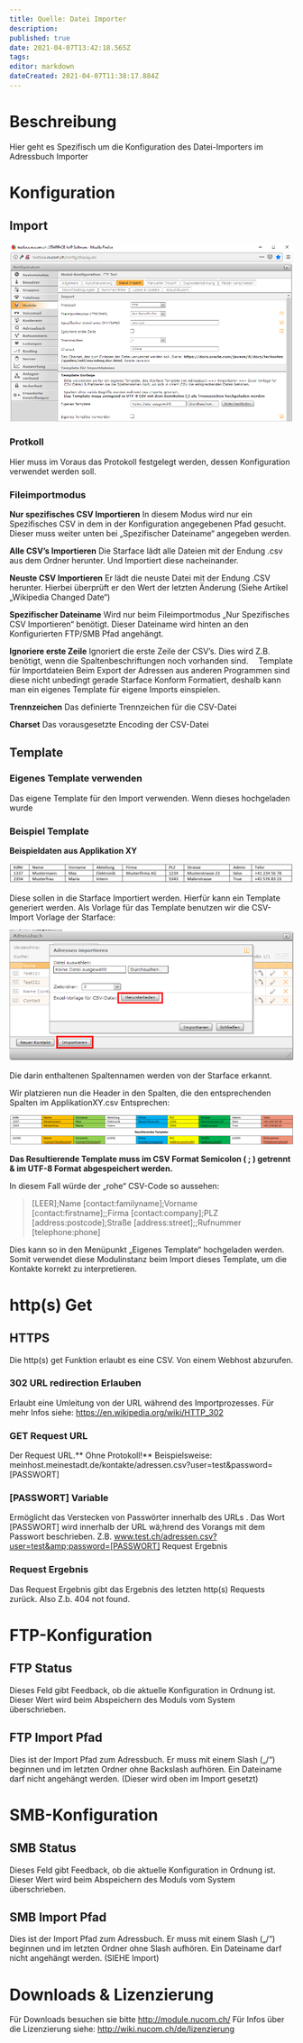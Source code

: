 ```yaml
---
title: Quelle: Datei Importer
description: 
published: true
date: 2021-04-07T13:42:18.565Z
tags: 
editor: markdown
dateCreated: 2021-04-07T11:38:17.884Z
---
```


# Beschreibung
Hier geht es Spezifisch um die Konfiguration des Datei-Importers im Adressbuch Importer
# Konfiguration
## Import
![Datei Import 1](/uploads/adressbuch-importer/datei-import-1.png "Datei Import 1")
### Protkoll

Hier muss im Voraus das Protokoll festgelegt werden, dessen Konfiguration verwendet werden soll.

### Fileimportmodus

**Nur spezifisches CSV Importieren**
In diesem Modus wird nur ein Spezifisches CSV in dem in der Konfiguration angegebenen Pfad gesucht. Dieser muss weiter unten bei „Spezifischer Dateiname“ angegeben werden.

**Alle CSV’s Importieren**
Die Starface lädt alle Dateien mit der Endung .csv aus dem Ordner herunter. Und Importiert diese nacheinander.

**Neuste CSV Importieren**
Er lädt die neuste Datei mit der Endung .CSV herunter. Hierbei überprüft er den Wert der letzten Änderung (Siehe Artikel „Wikipedia Changed Date“)

**Spezifischer Dateiname**
Wird nur beim Fileimportmodus „Nur Spezifisches CSV Importieren“ benötigt. Dieser Dateiname wird hinten an den Konfigurierten FTP/SMB Pfad angehängt.

**Ignoriere erste Zeile**
Ignoriert die erste Zeile der CSV’s. Dies wird Z.B. benötigt, wenn die Spaltenbeschriftungen noch vorhanden sind. 
Template für Importdateien
Beim Export der Adressen aus anderen Programmen sind diese nicht unbedingt gerade Starface Konform Formatiert, deshalb kann man ein eigenes Template für eigene Imports einspielen.

**Trennzeichen**
Das definierte Trennzeichen für die CSV-Datei

**Charset**
Das vorausgesetzte Encoding der CSV-Datei

##  Template
 
###  Eigenes Template verwenden
Das eigene Template für den Import verwenden. Wenn dieses hochgeladen wurde
  
### Beispiel Template

**Beispieldaten aus Applikation XY**

![Vorlageappxy](/uploads/adressbuch-importer/vorlageappxy.png "Vorlageappxy")

Diese sollen in die Starface Importiert werden. Hierfür kann ein Template generiert werden.
Als Vorlage für das Template benutzen wir die CSV-Import Vorlage der Starface:

![Template](/uploads/adressbuch-importer/template.png "Template")

Die darin enthaltenen Spaltennamen werden von der Starface erkannt.

Wir platzieren nun die Header in den Spalten, die den entsprechenden Spalten im ApplikationXY.csv Entsprechen:

![Vorlageresult](/uploads/adressbuch-importer/vorlageresult.png "Vorlageresult")

**Das Resultierende Template muss im CSV Format Semicolon ( ; ) getrennt & im UTF-8 Format abgespeichert werden.**

In diesem Fall würde der „rohe“ CSV-Code so aussehen:

> [LEER];Name [contact:familyname];Vorname [contact:firstname];;Firma [contact:company];PLZ [address:postcode];Straße [address:street];;Rufnummer [telephone:phone]

Dies kann so in den Menüpunkt „Eigenes Template“ hochgeladen werden. Somit verwendet diese Modulinstanz beim Import dieses Template, um die Kontakte korrekt zu interpretieren.
 
# http(s) Get
##  HTTPS 
Die http(s) get Funktion erlaubt es eine CSV. Von einem Webhost abzurufen. 

### 302 URL redirection Erlauben 		
Erlaubt eine Umleitung von der URL während des Importprozesses. Für mehr Infos siehe: https://en.wikipedia.org/wiki/HTTP_302

### GET Request URL		
Der Request URL.** Ohne Protokoll!**
Beispielsweise: meinhost.meinestadt.de/kontakte/adressen.csv?user=test&amp;password=[PASSWORT]

### [PASSWORT] Variable 
Ermöglicht das Verstecken von Passwörter innerhalb des URLs . 
Das Wort [PASSWORT] wird innerhalb der URL wä;hrend des Vorangs mit dem Passwort beschrieben. Z.B. www.test.ch/adressen.csv?user=test&amp;password=[PASSWORT]
Request Ergebnis
 
### Request Ergebnis
Das Request Ergebnis gibt das Ergebnis des letzten http(s) Requests zurück. Also Z.b. 404 not found.

# FTP-Konfiguration
## FTP Status
Dieses Feld gibt Feedback, ob die aktuelle Konfiguration in Ordnung ist. Dieser Wert wird beim Abspeichern des Moduls vom System überschrieben.
## FTP Import Pfad
Dies ist der Import Pfad zum Adressbuch. Er muss mit einem Slash („/“) beginnen und im letzten Ordner ohne Backslash aufhören. 
Ein Dateiname darf nicht angehängt werden. (Dieser wird oben im Import gesetzt)
 
# SMB-Konfiguration
## SMB Status
Dieses Feld gibt Feedback, ob die aktuelle Konfiguration in Ordnung ist. Dieser Wert wird beim Abspeichern des Moduls vom System überschrieben.

## SMB Import Pfad
Dies ist der Import Pfad zum Adressbuch. Er muss mit einem Slash („/“) beginnen und im letzten Ordner ohne Slash aufhören. Ein Dateiname darf nicht angehängt werden. (SIEHE Import)

# Downloads & Lizenzierung
Für Downloads besuchen sie bitte http://module.nucom.ch/
Für Infos über die Lizenzierung siehe: http://wiki.nucom.ch/de/lizenzierung
